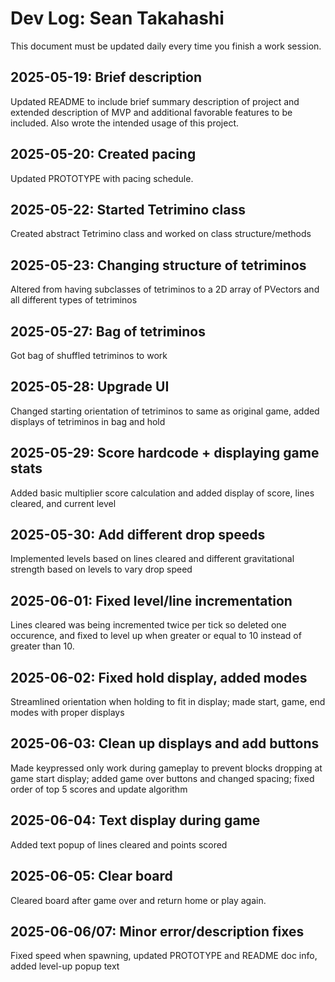 # Dev Log: Sean Takahashi

This document must be updated daily every time you finish a work session.

## 2025-05-19: Brief description

Updated README to include brief summary description of project and extended description of MVP and additional favorable features to be included. Also wrote the intended usage of this project.

## 2025-05-20: Created pacing

Updated PROTOTYPE with pacing schedule. 

## 2025-05-22: Started Tetrimino class

Created abstract Tetrimino class and worked on class structure/methods

## 2025-05-23: Changing structure of tetriminos

Altered from having subclasses of tetriminos to a 2D array of PVectors and all different types of tetriminos

## 2025-05-27: Bag of tetriminos

Got bag of shuffled tetriminos to work

## 2025-05-28: Upgrade UI

Changed starting orientation of tetriminos to same as original game, added displays of tetriminos in bag and hold


## 2025-05-29: Score hardcode + displaying game stats

Added basic multiplier score calculation and added display of score, lines cleared, and current level


## 2025-05-30: Add different drop speeds

Implemented levels based on lines cleared and different gravitational strength based on levels to vary drop speed


## 2025-06-01: Fixed level/line incrementation

Lines cleared was being incremented twice per tick so deleted one occurence, and fixed to level up when greater or equal to 10 instead of greater than 10.


## 2025-06-02: Fixed hold display, added modes

Streamlined orientation when holding to fit in display; made start, game, end modes with proper displays


## 2025-06-03: Clean up displays and add buttons

Made keypressed only work during gameplay to prevent blocks dropping at game start display; added game over buttons and changed spacing; fixed order of top 5 scores and update algorithm


## 2025-06-04: Text display during game

Added text popup of lines cleared and points scored


## 2025-06-05: Clear board

Cleared board after game over and return home or play again.

## 2025-06-06/07: Minor error/description fixes

Fixed speed when spawning, updated PROTOTYPE and README doc info, added level-up popup text